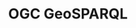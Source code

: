 ---
schema: default
title: OGC GeoSPARQL
notes: A Geographic Query Language for RDF Data OGC 11-052r5 @en
organization: DataScientia Foundation
resources:
  - name: GEOSPARQL.UAN.owl
    url: >-
      http://git.knowdive.disi.unitn.it:8080/knowledge/LiveKnowledge/SREP/geography/raw/master/GEOSPARQL.UAN.owl
    format: owl
    description: A Geographic Query Language for RDF Data OGC 11-052r5 @en
    license: ''
    status: Unannotated
    byteSize: '75.913'
    issued: '2012-04-30'
    language: en
    modified: '17 December 2020, 01:33 (UTC+01:00)'
    OntologyEngineeringTool: Protégé
    ontologyLanguage: owl
    ontologySyntax: rdf
    example: Unknown
    ReferenceLKRepository: SREP
    referenceOntology: Unknown
    referenceDatasets: Unknown
distribution: ' GeoSPARQL-owl'
keyword: Geometry
publisher: Open Geospatial Consortium
category:
  - Upper-Level
versionNotes: '2016: Annual review OK'
landingPage: 'http://www.opengis.net/'
accessRigths: Public
creator: Open GeoSpatial Consortium
hasVersion: Unknown
isVersionOf: Unknown
issued: '2012-04-30'
modified: '17 December 2020, 01:33 (UTC+01:00)'
language: en
provenance: >-
  "(2013-08-24) Ghislain Atemezing: This vocabulary is based on the effort of
  OGC to provide ""standard"" terms in RDF for describing geographic data on the
  Web. (2014-09-11) Bernard Vatant: Annual review OK (2016-01-12) Ghislain
  Atemezing: Annual review OK Provenance from: LOV"
page: 'http://www.opengis.net/ont/geosparql'
wasGeneratedBy: Unknown
versionInfo: version 1.0
formalityLevel: Teleontology
OntologyEngineeringMethodology: Unknown
acronym: gsp
CompetencyQuestion: Unknown
preferredNamespacePrefix: ont
toDoList: To completely annotate.
namespacesGenerated: Unknown
namespacesReused: Unknown
datasetLevel: Knowledge Level(L3-4)
spatialExtent: Unknown
temporalExtent: Unknown
---